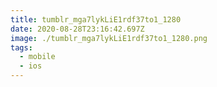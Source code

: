 ```yaml
---
title: tumblr_mga7lykLiE1rdf37to1_1280
date: 2020-08-28T23:16:42.697Z
image: ./tumblr_mga7lykLiE1rdf37to1_1280.png
tags:
  - mobile
  - ios
---
```

